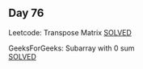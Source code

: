 ## Day 76

Leetcode: Transpose Matrix 
[SOLVED](https://leetcode.com/problems/transpose-matrix/description/)

GeeksForGeeks: Subarray with 0 sum       
[SOLVED](https://www.geeksforgeeks.org/problems/subarray-with-0-sum-1587115621/1)